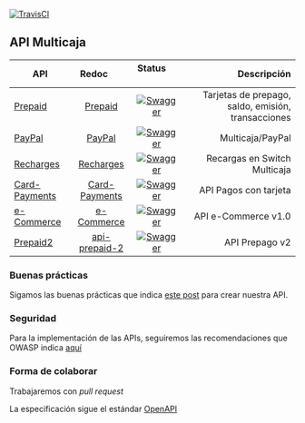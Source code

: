 [![TravisCI](https://travis-ci.org/Multicaja/api.svg?branch=master)](https://travis-ci.org/Multicaja/api/)

## API Multicaja

| API | Redoc        | Status        | Descripción |
| ---------- |:-------------:|:-------------:|------------:|
| [Prepaid](https://multicaja.github.io/api/api-prepaid.html) | [Prepaid](https://multicaja.github.io/api/api-prepaid-redoc.html)| [![Swagger](http://online.swagger.io/validator?url=https://raw.githubusercontent.com/Multicaja/api/master/api-prepaid.yml)](https://raw.githubusercontent.com/Multicaja/api/master/api-prepaid.yml) | Tarjetas de prepago, saldo, emisión, transacciones |
| [PayPal](https://multicaja.github.io/api/api-paypal.html) | [PayPal](https://multicaja.github.io/api/api-paypal-redoc.html)| [![Swagger](http://online.swagger.io/validator?url=https://raw.githubusercontent.com/Multicaja/api/master/api-paypal.yml)](https://raw.githubusercontent.com/Multicaja/api/master/api-paypal.yml) | Multicaja/PayPal |
| [Recharges](https://multicaja.github.io/api/api-recharges.html) | [Recharges](https://multicaja.github.io/api/api-recharges-redoc.html) | [![Swagger](http://online.swagger.io/validator?url=https://raw.githubusercontent.com/Multicaja/api/master/api-recharges.yml)](https://raw.githubusercontent.com/Multicaja/api/master/api-recharges.yml) | Recargas en Switch Multicaja|
| [Card-Payments](https://multicaja.github.io/api/api-card-payments.html) | [Card-Payments](https://multicaja.github.io/api/api-card-payments-redoc.html) | [![Swagger](http://online.swagger.io/validator?url=https://raw.githubusercontent.com/Multicaja/api/master/api-card-payments.yml)](https://raw.githubusercontent.com/Multicaja/api/master/api-card-payments.yml) | API Pagos con tarjeta|
| [e-Commerce](https://multicaja.github.io/api/api-ecommerce.html) | [e-Commerce](https://multicaja.github.io/api/api-ecommerce-redoc.html) | [![Swagger](http://online.swagger.io/validator?url=https://raw.githubusercontent.com/Multicaja/api/master/api-ecommerce.yml)](https://raw.githubusercontent.com/Multicaja/api/master/api-ecommerce.yml) | API e-Commerce v1.0 |
| [Prepaid2](https://multicaja.github.io/api/api-prepaid.html) | [api-prepaid-2](https://multicaja.github.io/api/api-prepaid-2-redoc.html) | [![Swagger](http://online.swagger.io/validator?url=https://raw.githubusercontent.com/Multicaja/api/master/api-prepaid-2.yml)](https://raw.githubusercontent.com/Multicaja/api/master/api-prepaid-2.yml) | API Prepago v2|
### Buenas prácticas

Sigamos las buenas prácticas que indica [este post](http://www.vinaysahni.com/best-practices-for-a-pragmatic-restful-api) para crear nuestra API.

### Seguridad

Para la implementación de las APIs, seguiremos las recomendaciones que OWASP indica [aquí](https://www.owasp.org/index.php/REST_Security_Cheat_Sheet)

### Forma de colaborar

Trabajaremos con *pull request*

La especificación sigue el estándar [OpenAPI](https://github.com/OAI/OpenAPI-Specification/blob/master/README.md)
